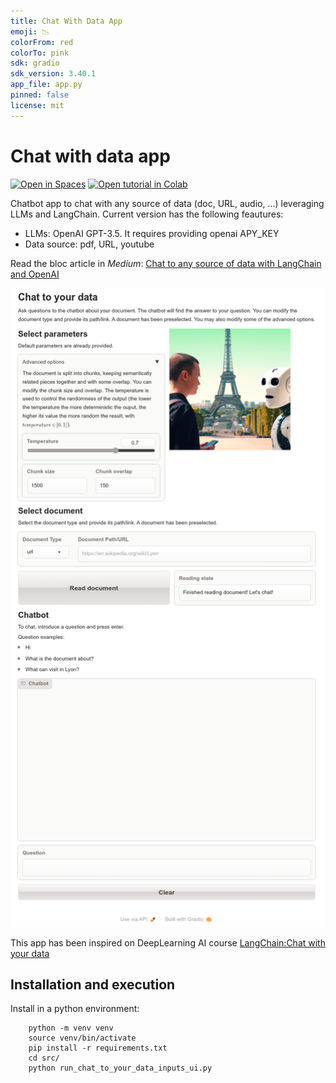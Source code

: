 ```yaml
---
title: Chat With Data App
emoji: 📉
colorFrom: red
colorTo: pink
sdk: gradio
sdk_version: 3.40.1
app_file: app.py
pinned: false
license: mit
---
```


# Chat with data app    
[![Open in Spaces](https://badgen.net/static/open/on%20HFSpaces/cyan)](https://replit.com/@jabascal1/ytube-download?v=1) [![Open tutorial in Colab](https://colab.research.google.com/assets/colab-badge.svg)](https://colab.research.google.com/github/jabascal/chat_with_data_app/blob/main/notebook/chat_to_your_data_medium.ipynb)


Chatbot app to chat with any source of data (doc, URL, audio, ...) leveraging LLMs and LangChain. Current version has the following feautures:
- LLMs: OpenAI GPT-3.5. It requires providing openai APY_KEY
- Data source: pdf, URL, youtube

Read the bloc article in *Medium*: [Chat to any source of data with LangChain and OpenAI](https://medium.com/@juanabascal78/chat-to-any-source-of-data-with-langchain-and-openai-3677ecb8665d)

![](https://github.com/jabascal/chat_with_data_app/blob/main/figures/app_ui.png)

This app has been inspired on DeepLearning AI course [LangChain:Chat with your data](https://www.deeplearning.ai/short-courses/langchain-chat-with-your-data)

## Installation and execution
Install in a python environment:
```
    python -m venv venv
    source venv/bin/activate
    pip install -r requirements.txt
    cd src/
    python run_chat_to_your_data_inputs_ui.py
```
